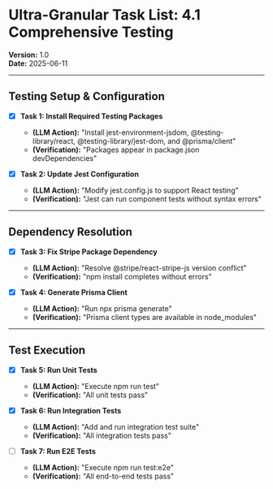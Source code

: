 # Ultra-Granular Task List: 4.1 Comprehensive Testing

**Version:** 1.0  
**Date:** 2025-06-11  

---

## Testing Setup & Configuration

- [x] **Task 1: Install Required Testing Packages**
    - **(LLM Action):** "Install jest-environment-jsdom, @testing-library/react, @testing-library/jest-dom, and @prisma/client"
    - **(Verification):** "Packages appear in package.json devDependencies"

- [x] **Task 2: Update Jest Configuration**
    - **(LLM Action):** "Modify jest.config.js to support React testing"
    - **(Verification):** "Jest can run component tests without syntax errors"

---

## Dependency Resolution

- [x] **Task 3: Fix Stripe Package Dependency**
    - **(LLM Action):** "Resolve @stripe/react-stripe-js version conflict"
    - **(Verification):** "npm install completes without errors"

- [x] **Task 4: Generate Prisma Client**
    - **(LLM Action):** "Run npx prisma generate"
    - **(Verification):** "Prisma client types are available in node_modules"

---

## Test Execution

- [x] **Task 5: Run Unit Tests**
    - **(LLM Action):** "Execute npm run test"
    - **(Verification):** "All unit tests pass"

- [x] **Task 6: Run Integration Tests**
    - **(LLM Action):** "Add and run integration test suite"
    - **(Verification):** "All integration tests pass"

- [ ] **Task 7: Run E2E Tests**
    - **(LLM Action):** "Execute npm run test:e2e"
    - **(Verification):** "All end-to-end tests pass"